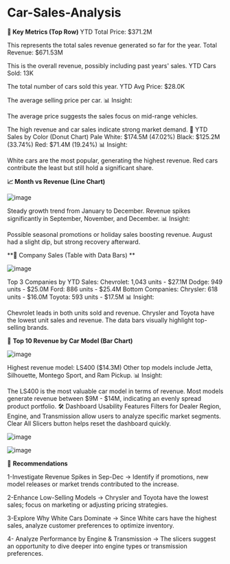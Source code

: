# Car-Sales-Analysis
**📌 Key Metrics (Top Row)**
YTD Total Price: $371.2M

This represents the total sales revenue generated so far for the year.
Total Revenue: $671.53M

This is the overall revenue, possibly including past years' sales.
YTD Cars Sold: 13K


The total number of cars sold this year.
YTD Avg Price: $28.0K

The average selling price per car.
📊 Insight:

The average price suggests the sales focus on mid-range vehicles.                                  

The high revenue and car sales indicate strong market demand.
🎨 YTD Sales by Color (Donut Chart)
Pale White: $174.5M (47.02%)
Black: $125.2M (33.74%)
Red: $71.4M (19.24%)
📊 Insight:

White cars are the most popular, generating the highest revenue.
Red cars contribute the least but still hold a significant share.

**📈 Month vs Revenue (Line Chart)**

![image](https://github.com/user-attachments/assets/54c98481-e733-4fc8-8a14-0969c5470f04)


Steady growth trend from January to December.
Revenue spikes significantly in September, November, and December.
📊 Insight:

Possible seasonal promotions or holiday sales boosting revenue.
August had a slight dip, but strong recovery afterward.


**🏢 Company Sales (Table with Data Bars)
**

![image](https://github.com/user-attachments/assets/3b7ee22b-10f3-412c-a8f7-3b449ffd928a)


Top 3 Companies by YTD Sales:
Chevrolet: 1,043 units - $27.1M
Dodge: 949 units - $25.0M
Ford: 886 units - $25.4M
Bottom Companies:
Chrysler: 618 units - $16.0M
Toyota: 593 units - $17.5M
📊 Insight:

Chevrolet leads in both units sold and revenue.
Chrysler and Toyota have the lowest unit sales and revenue.
The data bars visually highlight top-selling brands.


🚗 **Top 10 Revenue by Car Model (Bar Chart)**

![image](https://github.com/user-attachments/assets/455174d5-93a7-4db9-97d3-8c6fb47003e2)


Highest revenue model: LS400 ($14.3M)
Other top models include Jetta, Silhouette, Montego Sport, and Ram Pickup.
📊 Insight:

The LS400 is the most valuable car model in terms of revenue.
Most models generate revenue between $9M - $14M, indicating an evenly spread product portfolio.
🛠 Dashboard Usability Features
Filters for Dealer Region, Engine, and Transmission allow users to analyze specific market segments.
Clear All Slicers button helps reset the dashboard quickly.

![image](https://github.com/user-attachments/assets/6568637d-158d-4e41-a75b-85e1259272d0)








![image](https://github.com/user-attachments/assets/566a998a-8344-43d6-ac3b-82d4607406f8)



🚀 **Recommendations**

1-Investigate Revenue Spikes in Sep-Dec
  -> Identify if promotions, new model releases or market trends contributed to the increase. 
  
2-Enhance Low-Selling Models
  -> Chrysler and Toyota have the lowest sales; focus on marketing or adjusting pricing strategies.
  
3-Explore Why White Cars Dominate
  -> Since White cars have the highest sales, analyze customer preferences to optimize inventory.

4- Analyze Performance by Engine & Transmission
  -> The slicers suggest an opportunity to dive deeper into engine types or transmission preferences.



